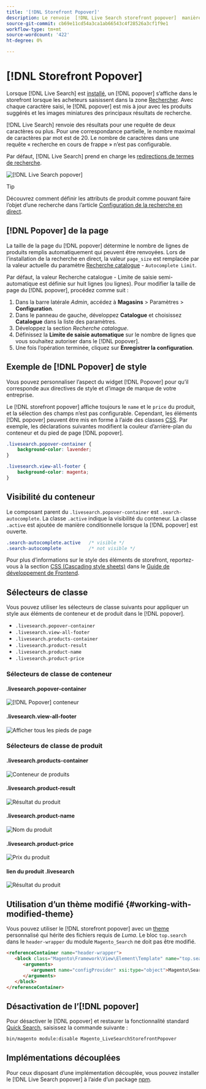 ```yaml
---
title: '[!DNL Storefront Popover]'
description: Le renvoie  [!DNL Live Search storefront popover]  manière dynamique les suggestions de produits et de miniatures.
source-git-commit: cb69e11cd54a3ca1ab66543c4f28526a3cf1f9e1
workflow-type: tm+mt
source-wordcount: '422'
ht-degree: 0%

---
```


# [!DNL Storefront Popover]

Lorsque [!DNL Live Search] est [installé](install.md), un [!DNL popover] s’affiche dans le storefront lorsque les acheteurs saisissent dans la zone [Rechercher](https://experienceleague.adobe.com/docs/commerce-admin/catalog/catalog/search/search.html?lang=fr#quick-search). Avec chaque caractère saisi, le [!DNL popover] est mis à jour avec les produits suggérés et les images miniatures des principaux résultats de recherche.

[!DNL Live Search] renvoie des résultats pour une requête de deux caractères ou plus. Pour une correspondance partielle, le nombre maximal de caractères par mot est de 20. Le nombre de caractères dans une requête « recherche en cours de frappe » n’est pas configurable.

Par défaut, [!DNL Live Search] prend en charge les [redirections de termes de recherche](https://experienceleague.adobe.com/docs/commerce-admin/catalog/catalog/search/search-terms.html?lang=fr).

![[!DNL Live Search popover]](assets/storefront-search-as-you-type.png)

>[!TIP]
>
>Découvrez comment définir les attributs de produit comme pouvant faire l’objet d’une recherche dans l’article [Configuration de la recherche en direct](workspace.md).

## [!DNL Popover] de la page

La taille de la page du [!DNL popover] détermine le nombre de lignes de produits remplis automatiquement qui peuvent être renvoyées. Lors de l’installation de la recherche en direct, la valeur `page_size` est remplacée par la valeur actuelle du paramètre [Recherche catalogue](https://experienceleague.adobe.com/docs/commerce-admin/config/catalog/catalog.html?lang=fr) - `Autocomplete Limit`.

Par défaut, la valeur Recherche catalogue - Limite de saisie semi-automatique est définie sur huit lignes (ou lignes). Pour modifier la taille de page du [!DNL popover], procédez comme suit :

1. Dans la barre latérale *Admin*, accédez à **Magasins** > Paramètres > **Configuration**.
1. Dans le panneau de gauche, développez **Catalogue** et choisissez **Catalogue** dans la liste des paramètres.
1. Développez la section *Recherche catalogue*.
1. Définissez la **Limite de saisie automatique** sur le nombre de lignes que vous souhaitez autoriser dans le [!DNL popover].
1. Une fois l’opération terminée, cliquez sur **Enregistrer la configuration**.

## Exemple de [!DNL Popover] de style

Vous pouvez personnaliser l’aspect du widget [!DNL Popover] pour qu’il corresponde aux directives de style et d’image de marque de votre entreprise.

Le [!DNL storefront popover] affiche toujours le `name` et le `price` du produit, et la sélection des champs n’est pas configurable. Cependant, les éléments [!DNL popover] peuvent être mis en forme à l’aide des classes [CSS](https://developer.adobe.com/commerce/frontend-core/guide/css/). Par exemple, les déclarations suivantes modifient la couleur d’arrière-plan du conteneur et du pied de page [!DNL popover].

```css
.livesearch.popover-container {
    background-color: lavender;
}

.livesearch.view-all-footer {
    background-color: magenta;
}
```

## Visibilité du conteneur

Le composant parent du `.livesearch.popover-container` est `.search-autocomplete`.  La classe `.active` indique la visibilité du conteneur. La classe `.active` est ajoutée de manière conditionnelle lorsque la [!DNL popover] est ouverte.

```css
.search-autocomplete.active   /* visible */
.search-autocomplete          /* not visible */
```

Pour plus d’informations sur le style des éléments de storefront, reportez-vous à la section [CSS (Cascading style sheets)](https://developer.adobe.com/commerce/frontend-core/guide/css/) dans le [Guide de développement de Frontend](https://developer.adobe.com/commerce/frontend-core/guide/).

## Sélecteurs de classe

Vous pouvez utiliser les sélecteurs de classe suivants pour appliquer un style aux éléments de conteneur et de produit dans le [!DNL popover].

- `.livesearch.popover-container`
- `.livesearch.view-all-footer`
- `.livesearch.products-container`
- `.livesearch.product-result`
- `.livesearch.product-name`
- `.livesearch.product-price`

### Sélecteurs de classe de conteneur

#### .livesearch.popover-container

![[!DNL Popover] conteneur](assets/livesearch-popover-container.png)

#### .livesearch.view-all-footer

![Afficher tous les pieds de page](assets/livesearch-view-all-footer.png)

### Sélecteurs de classe de produit

#### .livesearch.products-container

![Conteneur de produits](assets/livesearch-product-container.png)

#### .livesearch.product-result

![Résultat du produit](assets/livesearch-product-result.png)

#### .livesearch.product-name

![ Nom du produit ](assets/livesearch-product-name.png)

#### .livesearch.product-price

![Prix du produit](assets/livesearch-product-price.png)

#### lien du produit .livesearch

![Résultat du produit](assets/livesearch-product-link.png)

## Utilisation d’un thème modifié {#working-with-modified-theme}

Vous pouvez utiliser le [!DNL storefront popover] avec un [theme](https://developer.adobe.com/commerce/frontend-core/guide/themes/) personnalisé qui hérite des fichiers requis de *Luma*. Le bloc `top.search` dans le `header-wrapper` du module `Magento_Search` ne doit pas être modifié.

```html
<referenceContainer name="header-wrapper">
   <block class="Magento\Framework\View\Element\Template" name="top.search" as="topSearch" template="Magento_Search::form.mini.phtml">
      <arguments>
         <argument name="configProvider" xsi:type="object">Magento\Search\ViewModel\ConfigProvider</argument>
      </arguments>
   </block>
</referenceContainer>
```

## Désactivation de l’[!DNL popover]

Pour désactiver le [!DNL popover] et restaurer la fonctionnalité standard [Quick Search](https://experienceleague.adobe.com/docs/commerce-admin/catalog/catalog/search/search.html?lang=fr#quick-search), saisissez la commande suivante :

```bash
bin/magento module:disable Magento_LiveSearchStorefrontPopover
```

## Implémentations découplées

Pour ceux disposant d’une implémentation découplée, vous pouvez installer le [!DNL Live Search popover] à l’aide d’un package [npm](https://www.npmjs.com/package/@magento/ds-livesearch-storefront-utils).
